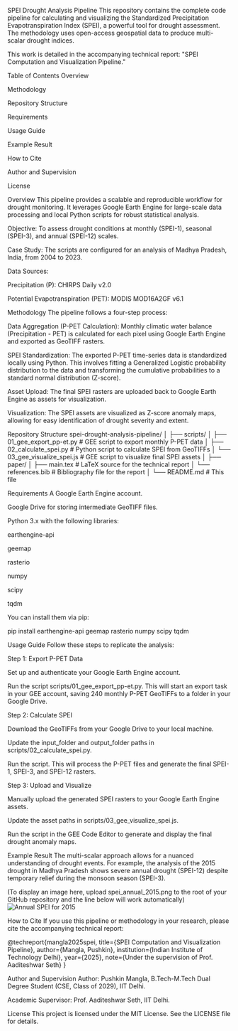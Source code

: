 SPEI Drought Analysis Pipeline
This repository contains the complete code pipeline for calculating and visualizing the Standardized Precipitation Evapotranspiration Index (SPEI), a powerful tool for drought assessment. The methodology uses open-access geospatial data to produce multi-scalar drought indices.

This work is detailed in the accompanying technical report: "SPEI Computation and Visualization Pipeline."

Table of Contents
Overview

Methodology

Repository Structure

Requirements

Usage Guide

Example Result

How to Cite

Author and Supervision

License

Overview
This pipeline provides a scalable and reproducible workflow for drought monitoring. It leverages Google Earth Engine for large-scale data processing and local Python scripts for robust statistical analysis.

Objective: To assess drought conditions at monthly (SPEI-1), seasonal (SPEI-3), and annual (SPEI-12) scales.

Case Study: The scripts are configured for an analysis of Madhya Pradesh, India, from 2004 to 2023.

Data Sources:

Precipitation (P): CHIRPS Daily v2.0

Potential Evapotranspiration (PET): MODIS MOD16A2GF v6.1

Methodology
The pipeline follows a four-step process:

Data Aggregation (P-PET Calculation): Monthly climatic water balance (Precipitation - PET) is calculated for each pixel using Google Earth Engine and exported as GeoTIFF rasters.

SPEI Standardization: The exported P-PET time-series data is standardized locally using Python. This involves fitting a Generalized Logistic probability distribution to the data and transforming the cumulative probabilities to a standard normal distribution (Z-score).

Asset Upload: The final SPEI rasters are uploaded back to Google Earth Engine as assets for visualization.

Visualization: The SPEI assets are visualized as Z-score anomaly maps, allowing for easy identification of drought severity and extent.

Repository Structure
spei-drought-analysis-pipeline/
│
├── scripts/
│   ├── 01_gee_export_pp-et.py      # GEE script to export monthly P-PET data
│   ├── 02_calculate_spei.py        # Python script to calculate SPEI from GeoTIFFs
│   └── 03_gee_visualize_spei.js    # GEE script to visualize final SPEI assets
│
├── paper/
│   ├── main.tex                    # LaTeX source for the technical report
│   └── references.bib              # Bibliography file for the report
│
└── README.md                       # This file

Requirements
A Google Earth Engine account.

Google Drive for storing intermediate GeoTIFF files.

Python 3.x with the following libraries:

earthengine-api

geemap

rasterio

numpy

scipy

tqdm

You can install them via pip:

pip install earthengine-api geemap rasterio numpy scipy tqdm

Usage Guide
Follow these steps to replicate the analysis:

Step 1: Export P-PET Data

Set up and authenticate your Google Earth Engine account.

Run the script scripts/01_gee_export_pp-et.py. This will start an export task in your GEE account, saving 240 monthly P-PET GeoTIFFs to a folder in your Google Drive.

Step 2: Calculate SPEI

Download the GeoTIFFs from your Google Drive to your local machine.

Update the input_folder and output_folder paths in scripts/02_calculate_spei.py.

Run the script. This will process the P-PET files and generate the final SPEI-1, SPEI-3, and SPEI-12 rasters.

Step 3: Upload and Visualize

Manually upload the generated SPEI rasters to your Google Earth Engine assets.

Update the asset paths in scripts/03_gee_visualize_spei.js.

Run the script in the GEE Code Editor to generate and display the final drought anomaly maps.

Example Result
The multi-scalar approach allows for a nuanced understanding of drought events. For example, the analysis of the 2015 drought in Madhya Pradesh shows severe annual drought (SPEI-12) despite temporary relief during the monsoon season (SPEI-3).

(To display an image here, upload spei_annual_2015.png to the root of your GitHub repository and the line below will work automatically)
![Annual SPEI for 2015](spei_annual_2015.png)

How to Cite
If you use this pipeline or methodology in your research, please cite the accompanying technical report:

@techreport{mangla2025spei,
  title={SPEI Computation and Visualization Pipeline},
  author={Mangla, Pushkin},
  institution={Indian Institute of Technology Delhi},
  year={2025},
  note={Under the supervision of Prof. Aaditeshwar Seth}
}

Author and Supervision
Author: Pushkin Mangla, B.Tech-M.Tech Dual Degree Student (CSE, Class of 2029), IIT Delhi.

Academic Supervisor: Prof. Aaditeshwar Seth, IIT Delhi.

License
This project is licensed under the MIT License. See the LICENSE file for details.
